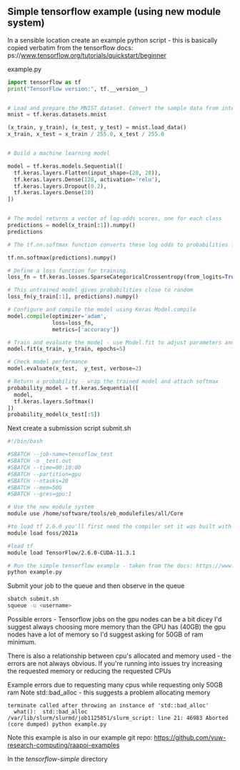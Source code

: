 ## Simple tensorflow example (using new module system)


In a sensible location create an example python script - this is basically copied verbatim from the tensorflow docs: ps://www.tensorflow.org/tutorials/quickstart/beginner

example.py
```python
import tensorflow as tf
print("TensorFlow version:", tf.__version__)


# Load and prepare the MNIST dataset. Convert the sample data from integers to floating-point numbers
mnist = tf.keras.datasets.mnist

(x_train, y_train), (x_test, y_test) = mnist.load_data()
x_train, x_test = x_train / 255.0, x_test / 255.0


# Build a machine learning model

model = tf.keras.models.Sequential([
  tf.keras.layers.Flatten(input_shape=(28, 28)),
  tf.keras.layers.Dense(128, activation='relu'),
  tf.keras.layers.Dropout(0.2),
  tf.keras.layers.Dense(10)
])


# The model returns a vector of log-odds scores, one for each class
predictions = model(x_train[:1]).numpy()
predictions

# The tf.nn.softmax function converts these log odds to probabilities for each class

tf.nn.softmax(predictions).numpy()

# Define a loss function for training.
loss_fn = tf.keras.losses.SparseCategoricalCrossentropy(from_logits=True)

# This untrained model gives probabilities close to random 
loss_fn(y_train[:1], predictions).numpy()

# Configure and compile the model using Keras Model.compile
model.compile(optimizer='adam',
              loss=loss_fn,
              metrics=['accuracy'])

# Train and evaluate the model - use Model.fit to adjust parameters and minimize loss
model.fit(x_train, y_train, epochs=5)

# Check model performance
model.evaluate(x_test,  y_test, verbose=2)

# Return a probability - wrap the trained model and attach softmax
probability_model = tf.keras.Sequential([
  model,
  tf.keras.layers.Softmax()
])
probability_model(x_test[:5])
```

Next create a submission script
submit.sh
```bash
#!/bin/bash

#SBATCH --job-name=tensoflow_test
#SBATCH -o _test.out
#SBATCH --time=00:10:00
#SBATCH --partition=gpu
#SBATCH --ntasks=20
#SBATCH --mem=50G
#SBATCH --gres=gpu:1

# Use the new module system
module use /home/software/tools/eb_modulefiles/all/Core

#to load tf 2.6.0 you'll first need the compiler set it was built with
module load foss/2021a

#load tf
module load TensorFlow/2.6.0-CUDA-11.3.1

# Run the simple tensorflow example - taken from the docs: https://www.tensorflow.org/tutorials/quickstart/beginner
python example.py
```

Submit your job to the queue and then observe in the queue
```bash
sbatch submit.sh
squeue -u <username>
```

Possible errors - Tensorflow jobs on the gpu nodes can be a bit dicey
I'd suggest always choosing more memory than the GPU has (40GB) the gpu nodes have a lot of memory so I'd suggest asking for 50GB of ram minimum.

There is also a relationship between cpu's allocated and memory used - the errors are not always obvious.  If you're running into issues try increasing the requested memory or reducing the requested CPUs

Example errors due to requesting many cpus while requesting only 50GB ram
Note std::bad_alloc - this suggests a problem allocating memory
```
terminate called after throwing an instance of 'std::bad_alloc'
  what():  std::bad_alloc
/var/lib/slurm/slurmd/job1125851/slurm_script: line 21: 46983 Aborted                 (core dumped) python example.py
```

Note this example is also in our example git repo: https://github.com/vuw-research-computing/raapoi-examples

In the *tensorflow-simple* directory